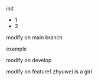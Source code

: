 init

- 1
- 2


modify on main branch

example


modify on develop

modify on feature1
zhyuwei is a girl